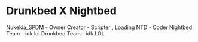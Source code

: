 # Drunkbed X Nightbed
Nukekia_SPDM - Owner 
Creator - Scripter , Loading 
NTD - Coder 
Nightbed Team - idk lol 
Drunkbed Team - idk LOL
